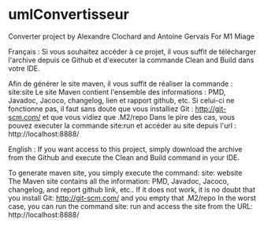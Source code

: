 umlConvertisseur
================

Converter project by Alexandre Clochard and Antoine Gervais For M1 Miage

Français :
Si vous souhaitez accéder à ce projet, il vous suffit de télécharger l'archive depuis ce Github et d'executer la commande Clean and Build dans votre IDE.

Afin de générer le site maven, il vous suffit de réaliser la commande : site:site
Le site Maven contient l'ensemble des informations : PMD, Javadoc, Jacoco, changelog, lien et rapport github, etc. 
Si celui-ci ne fonctionne pas, il faut sans doute que vous installiez Git : http://git-scm.com/ et que vous vidiez que .M2/repo
Dans le pire des cas, vous pouvez executer la commande site:run et accéder au site depuis l'url : http://localhost:8888/

English :
If you want access to this project, simply download the archive from the Github and execute the Clean and Build command in your IDE. 

To generate maven site, you simply execute the command: site: website 
The Maven site contains all the information: PMD, Javadoc, Jacoco, changelog, and report github link, etc.. 
If it does not work, it is no doubt that you install Git: http://git-scm.com/ and you empty that .M2/repo 
In the worst case, you can run the command site: run and access the site from the URL: http://localhost:8888/
